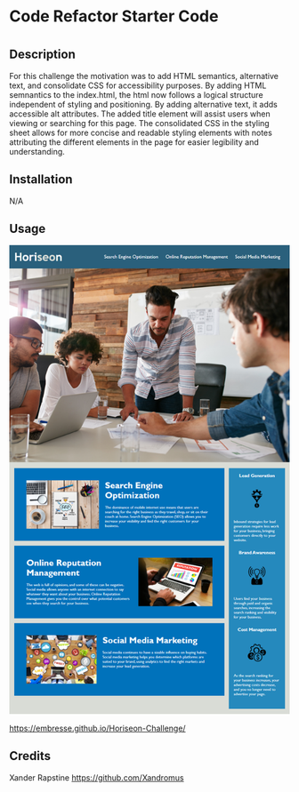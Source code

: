 # Code Refactor Starter Code
# <Horiseon Challenge>

## Description

For this challenge the motivation was to add HTML semantics, alternative text, and consolidate CSS for accessibility purposes. By adding HTML semnantics to the index.html, the html now follows a logical structure independent of styling and positioning. By adding alternative text, it adds accessible alt attributes. The added title element will assist users when viewing or searching for this page. The consolidated CSS in the styling sheet allows for more concise and readable styling elements with notes attributing the different elements in the page for easier legibility and understanding. 


## Installation

N/A

## Usage

![screenshot.](./assets/images/screenshot.png)

https://embresse.github.io/Horiseon-Challenge/


## Credits

Xander Rapstine 
https://github.com/Xandromus


[def]: develop/assets/images/screenshot.png